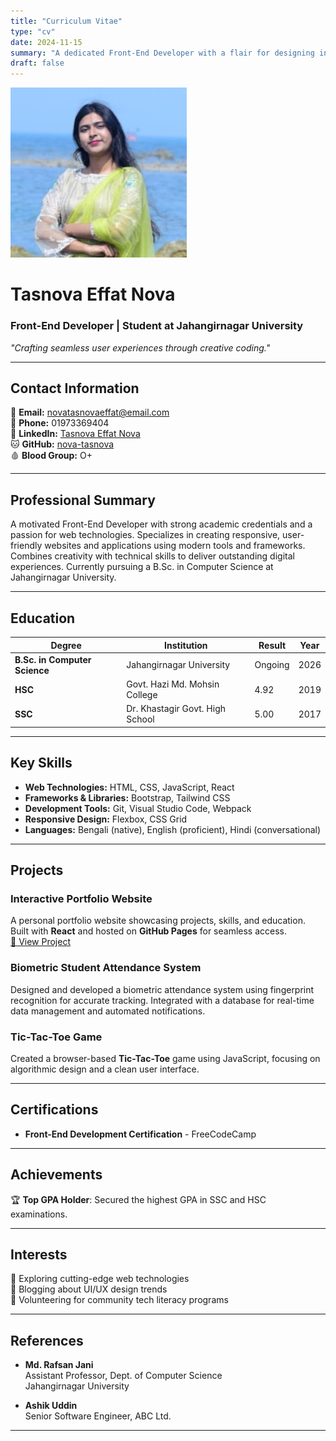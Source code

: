 ```yaml
---
title: "Curriculum Vitae"
type: "cv"
date: 2024-11-15
summary: "A dedicated Front-End Developer with a flair for designing intuitive and visually appealing web applications."
draft: false
---
```


![Tasnova Effat Nova](./IMG_20200504_203259_610.jpg)

# **Tasnova Effat Nova**

### Front-End Developer | Student at Jahangirnagar University  
_"Crafting seamless user experiences through creative coding."_

---

## **Contact Information**  
📧 **Email:** [novatasnovaeffat@email.com](mailto:novatasnovaeffat@email.com)  
📱 **Phone:** 01973369404  
🔗 **LinkedIn:** [Tasnova Effat Nova](https://www.linkedin.com/in/tasnova-effat-nova-677752241/)  
🐱 **GitHub:** [nova-tasnova](https://github.com/nova-tasnova)  
🩸 **Blood Group:** O+

---

## **Professional Summary**

A motivated Front-End Developer with strong academic credentials and a passion for web technologies. Specializes in creating responsive, user-friendly websites and applications using modern tools and frameworks. Combines creativity with technical skills to deliver outstanding digital experiences. Currently pursuing a B.Sc. in Computer Science at Jahangirnagar University.

---

## **Education**

| **Degree**                  | **Institution**                       | **Result** | **Year**  |
|-----------------------------|---------------------------------------|------------|-----------|
| **B.Sc. in Computer Science** | Jahangirnagar University             | Ongoing    | 2026      |
| **HSC**                     | Govt. Hazi Md. Mohsin College        | 4.92       | 2019      |
| **SSC**                     | Dr. Khastagir Govt. High School      | 5.00       | 2017      |

---

## **Key Skills**

- **Web Technologies:** HTML, CSS, JavaScript, React  
- **Frameworks & Libraries:** Bootstrap, Tailwind CSS  
- **Development Tools:** Git, Visual Studio Code, Webpack  
- **Responsive Design:** Flexbox, CSS Grid  
- **Languages:** Bengali (native), English (proficient), Hindi (conversational)

---

## **Projects**

### **Interactive Portfolio Website**  
A personal portfolio website showcasing projects, skills, and education. Built with **React** and hosted on **GitHub Pages** for seamless access.  
[🔗 View Project](https://github.com/nova-tasnova/My-Portfolio)

### **Biometric Student Attendance System**  
Designed and developed a biometric attendance system using fingerprint recognition for accurate tracking. Integrated with a database for real-time data management and automated notifications.

### **Tic-Tac-Toe Game**  
Created a browser-based **Tic-Tac-Toe** game using JavaScript, focusing on algorithmic design and a clean user interface.

---

## **Certifications**

- **Front-End Development Certification** - FreeCodeCamp  

---

## **Achievements**

🏆 **Top GPA Holder**: Secured the highest GPA in SSC and HSC examinations.  

---

## **Interests**

🎯 Exploring cutting-edge web technologies  
📝 Blogging about UI/UX design trends  
🤝 Volunteering for community tech literacy programs  

---

## **References**

- **Md. Rafsan Jani**  
  Assistant Professor, Dept. of Computer Science  
  Jahangirnagar University  

- **Ashik Uddin**  
  Senior Software Engineer, ABC Ltd.  

---

